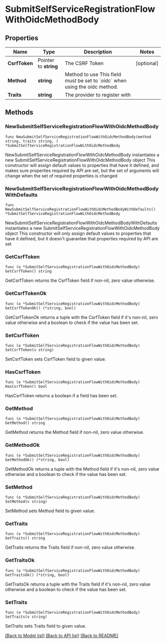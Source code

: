 # SubmitSelfServiceRegistrationFlowWithOidcMethodBody

## Properties

Name | Type | Description | Notes
------------ | ------------- | ------------- | -------------
**CsrfToken** | Pointer to **string** | The CSRF Token | [optional] 
**Method** | **string** | Method to use  This field must be set to &#x60;oidc&#x60; when using the oidc method. | 
**Traits** | **string** | The provider to register with | 

## Methods

### NewSubmitSelfServiceRegistrationFlowWithOidcMethodBody

`func NewSubmitSelfServiceRegistrationFlowWithOidcMethodBody(method string, traits string, ) *SubmitSelfServiceRegistrationFlowWithOidcMethodBody`

NewSubmitSelfServiceRegistrationFlowWithOidcMethodBody instantiates a new SubmitSelfServiceRegistrationFlowWithOidcMethodBody object
This constructor will assign default values to properties that have it defined,
and makes sure properties required by API are set, but the set of arguments
will change when the set of required properties is changed

### NewSubmitSelfServiceRegistrationFlowWithOidcMethodBodyWithDefaults

`func NewSubmitSelfServiceRegistrationFlowWithOidcMethodBodyWithDefaults() *SubmitSelfServiceRegistrationFlowWithOidcMethodBody`

NewSubmitSelfServiceRegistrationFlowWithOidcMethodBodyWithDefaults instantiates a new SubmitSelfServiceRegistrationFlowWithOidcMethodBody object
This constructor will only assign default values to properties that have it defined,
but it doesn't guarantee that properties required by API are set

### GetCsrfToken

`func (o *SubmitSelfServiceRegistrationFlowWithOidcMethodBody) GetCsrfToken() string`

GetCsrfToken returns the CsrfToken field if non-nil, zero value otherwise.

### GetCsrfTokenOk

`func (o *SubmitSelfServiceRegistrationFlowWithOidcMethodBody) GetCsrfTokenOk() (*string, bool)`

GetCsrfTokenOk returns a tuple with the CsrfToken field if it's non-nil, zero value otherwise
and a boolean to check if the value has been set.

### SetCsrfToken

`func (o *SubmitSelfServiceRegistrationFlowWithOidcMethodBody) SetCsrfToken(v string)`

SetCsrfToken sets CsrfToken field to given value.

### HasCsrfToken

`func (o *SubmitSelfServiceRegistrationFlowWithOidcMethodBody) HasCsrfToken() bool`

HasCsrfToken returns a boolean if a field has been set.

### GetMethod

`func (o *SubmitSelfServiceRegistrationFlowWithOidcMethodBody) GetMethod() string`

GetMethod returns the Method field if non-nil, zero value otherwise.

### GetMethodOk

`func (o *SubmitSelfServiceRegistrationFlowWithOidcMethodBody) GetMethodOk() (*string, bool)`

GetMethodOk returns a tuple with the Method field if it's non-nil, zero value otherwise
and a boolean to check if the value has been set.

### SetMethod

`func (o *SubmitSelfServiceRegistrationFlowWithOidcMethodBody) SetMethod(v string)`

SetMethod sets Method field to given value.


### GetTraits

`func (o *SubmitSelfServiceRegistrationFlowWithOidcMethodBody) GetTraits() string`

GetTraits returns the Traits field if non-nil, zero value otherwise.

### GetTraitsOk

`func (o *SubmitSelfServiceRegistrationFlowWithOidcMethodBody) GetTraitsOk() (*string, bool)`

GetTraitsOk returns a tuple with the Traits field if it's non-nil, zero value otherwise
and a boolean to check if the value has been set.

### SetTraits

`func (o *SubmitSelfServiceRegistrationFlowWithOidcMethodBody) SetTraits(v string)`

SetTraits sets Traits field to given value.



[[Back to Model list]](../README.md#documentation-for-models) [[Back to API list]](../README.md#documentation-for-api-endpoints) [[Back to README]](../README.md)


